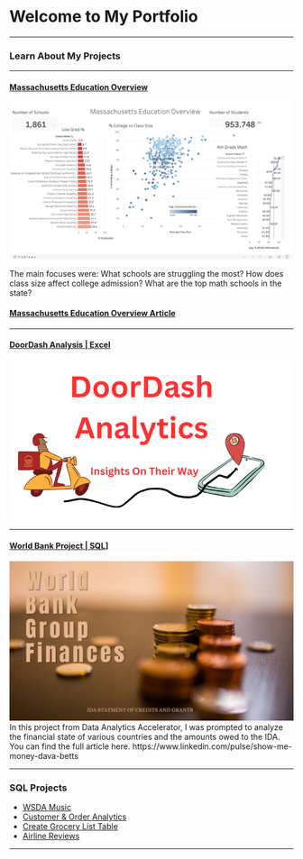 # Welcome to My Portfolio

---

### Learn About My Projects

---
#### [Massachusetts Education Overview](https://public.tableau.com/app/profile/dava.betts/viz/MassachusettsEducationOverview_16921526478260/MassachusettsEducationOverview)
<img src="images/Screenshot 2023-08-24 at 1.57.37 PM.png"/>

The main focuses were:
What schools are struggling the most?
How does class size affect college admission?
What are the top math schools in the state? 
#### [Massachusetts Education Overview Article](https://www.linkedin.com/pulse/massachusetts-school-project-dava-betts/?trackingId=rdGItH05SRC%2BeCdSE5Nc2w%3D%3D)


 

---
#### [DoorDash Analysis | Excel](https://www.linkedin.com/pulse/doordash-analytics-dava-betts/?trackingId=ddRZgjmQRfmBDQOCuJKJFQ%3D%3D)
<img src="images/DDimage.png">
 


---
#### [World Bank Project | SQL]([https://www.linkedin.com/pulse/show-me-money-dava-betts/?published=t)]
<img src="images/World Bank (Presentation (169)).jpg">
In this project from Data Analytics Accelerator, I was prompted to analyze the financial state of various countries and the amounts owed to the IDA. You can find the full article here.
https://www.linkedin.com/pulse/show-me-money-dava-betts

---

### SQL Projects

- [WSDA Music](https://github.com/DavaBetts/SQL/blob/main/WSDA_Music.db)
- [Customer & Order Analytics](https://github.com/DavaBetts/SQL/blob/main/Customer%20and%20Order%20Analytics)
- [Create Grocery List Table](https://github.com/DavaBetts/SQL/blob/main/Grocery%20Store%20Database%20and%20Stats)
- [Airline Reviews](https://github.com/DavaBetts/SQL/blob/main/Airline_Reviews)


---




